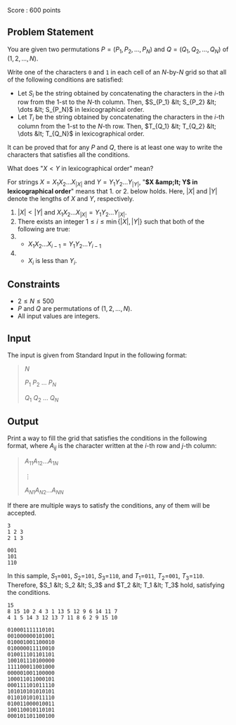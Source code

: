 Score : $600$ points

## Problem Statement

You are given two permutations $P=(P_1,P_2,\dots,P_N)$ and $Q=(Q_1,Q_2,\dots,Q_N)$ of $(1,2,\dots,N)$.

Write one of the characters `0` and `1` in each cell of an $N$-by-$N$ grid so that all of the following conditions are satisfied:

- Let $S_i$ be the string obtained by concatenating the characters in the $i$-th row from the $1$-st to the $N$-th column. Then, $S_{P_1} &lt; S_{P_2} &lt; \dots &lt; S_{P_N}$ in lexicographical order.
- Let $T_i$ be the string obtained by concatenating the characters in the $i$-th column from the $1$-st to the $N$-th row. Then, $T_{Q_1} &lt; T_{Q_2} &lt; \dots &lt; T_{Q_N}$ in lexicographical order.

It can be proved that for any $P$ and $Q$, there is at least one way to write the characters that satisfies all the conditions.

 What does "$X < Y$ in lexicographical order" mean?

For strings $X=X_1X_2\dots X_{|X|}$ and $Y = Y_1Y_2\dots Y_{|Y|}$, "**$X &amp;lt; Y$ in lexicographical order**" means that 1. or 2. below holds.
Here, $|X|$ and $|Y|$ denote the lengths of $X$ and $Y$, respectively.

1. $|X| \lt |Y|$ and $X_1X_2\ldots X_{|X|} = Y_1Y_2\ldots Y_{|X|}$.
2. There exists an integer $1 \leq i \leq \min\lbrace |X|, |Y| \rbrace$ such that both of the following are true:
1.    - $X_1X_2\ldots X_{i-1} = Y_1Y_2\ldots Y_{i-1}$
2.    - $X_i$ is less than $Y_i$.

## Constraints

- $2 \leq N \leq 500$
- $P$ and $Q$ are permutations of $(1,2,\dots,N)$.
- All input values are integers.

## Input

The input is given from Standard Input in the following format:

> $N$
> 
> $P_1$ $P_2$ $\dots$ $P_N$
> 
> $Q_1$ $Q_2$ $\dots$ $Q_N$

## Output

Print a way to fill the grid that satisfies the conditions in the following format, where $A_{ij}$ is the character written at the $i$-th row and $j$-th column:

> $A_{11}A_{12}\dots A_{1N}$
> 
> $\vdots$
> 
> $A_{N1}A_{N2}\dots A_{NN}$

If there are multiple ways to satisfy the conditions, any of them will be accepted.

```input1
3
1 2 3
2 1 3
```

```output1
001
101
110
```

In this sample, $S_1=$`001`, $S_2=$`101`, $S_3=$`110`, and $T_1=$`011`, $T_2=$`001`, $T_3=$`110`. Therefore, $S_1 &lt; S_2 &lt; S_3$ and $T_2 &lt; T_1 &lt; T_3$ hold, satisfying the conditions.

```input2
15
8 15 10 2 4 3 1 13 5 12 9 6 14 11 7
4 1 5 14 3 12 13 7 11 8 6 2 9 15 10
```

```output2
010001111110101
001000000101001
010001001100010
010000011110010
010011101101101
100101110100000
111100011001000
000001001100000
100011011000101
000111101011110
101010101010101
011010101011110
010011000010011
100110010110101
000101101100100
```